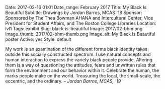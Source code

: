 Date: 2017-02-16 01:01 
Date_range: February 2017
Title: My Black Is Beautiful
Subtitle: Drawings by Jordan Barros, MCAS '18
Sponsor: Sponsored by The Thea Bowman AHANA and Intercultural Center, Vice President for Student Affairs, and The Boston College Libraries 
Location: lvl1
Tags: exhibit
Slug: black-is-beautiful
Image: 2017/02-bhm.png
Image_thumb: 2017/02-bhm-thumb.png
Image_alt: My Black Is Beautiful poster
Active: yes
Style: default

My work is an examination of the different forms black identity takes outside this socially constructed spectrum. I use natural concepts and human interaction to express the variety black people provide. Altering them is a way of questioning the attitudes, fears and unwritten rules that form the environment and our behavior within it. Celebrate the human, the marks people make on the world. Treasuring the local, the small-scale, the eccentric, and the ordinary.  – <em>Jordan Barros, MCAS, '19</em>
